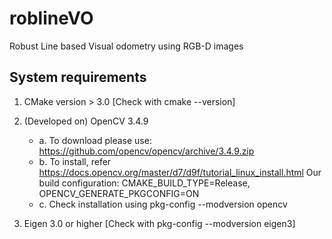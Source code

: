 # roblineVO
Robust Line based Visual odometry using RGB-D images

## System requirements
1. CMake version > 3.0 [Check with cmake --version]

2. (Developed on) OpenCV 3.4.9
    + a. To download please use: https://github.com/opencv/opencv/archive/3.4.9.zip
    + b. To install, refer https://docs.opencv.org/master/d7/d9f/tutorial_linux_install.html
        Our build configuration: CMAKE_BUILD_TYPE=Release, OPENCV_GENERATE_PKGCONFIG=ON
    + c. Check installation using pkg-config --modversion opencv

3. Eigen 3.0 or higher [Check with pkg-config --modversion eigen3]
